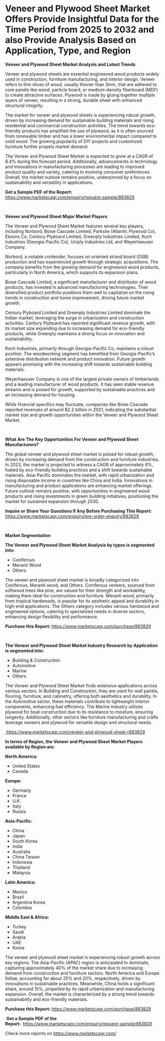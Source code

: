 <p><h1>Veneer and Plywood Sheet Market Offers Provide Insightful Data for the Time Period from 2025 to 2032 and also Provide Analysis Based on Application, Type, and Region</h1></p><p><strong>Veneer and Plywood Sheet Market Analysis and Latest Trends</strong></p>
<p><p>Veneer and plywood sheets are essential engineered wood products widely used in construction, furniture manufacturing, and interior design. Veneer refers to thin slices of wood, usually thinner than 3mm, that are adhered to core panels like wood, particle board, or medium-density fiberboard (MDF) to create attractive surfaces. Plywood is made by gluing together multiple layers of veneer, resulting in a strong, durable sheet with enhanced structural integrity.</p><p>The market for veneer and plywood sheets is experiencing robust growth, driven by increasing demand for sustainable building materials and rising residential and commercial construction activities. The trend towards eco-friendly products has amplified the use of plywood, as it is often sourced from renewable timber and has a lower environmental impact compared to solid wood. The growing popularity of DIY projects and customized furniture further propels market demand.</p><p>The Veneer and Plywood Sheet Market is expected to grow at a CAGR of 8.4% during the forecast period. Additionally, advancements in technology and innovations in manufacturing processes are leading to improved product quality and variety, catering to evolving consumer preferences. Overall, the market outlook remains positive, underpinned by a focus on sustainability and versatility in applications.</p></p>
<p><strong>Get a Sample PDF of the Report:&nbsp;</strong> <a href="https://www.marketscagr.com/enquiry/request-sample/883829?utm_campaign=2239&utm_medium=2&utm_source=Github&utm_content=ia&utm_term=01022025&utm_id=veneer-and-plywood-sheet">https://www.marketscagr.com/enquiry/request-sample/883829</a></p>
<p>&nbsp;</p>
<p><strong>Veneer and Plywood Sheet Major Market Players</strong></p>
<p><p>The Veneer and Plywood Sheet Market features several key players, including Norbord, Boise Cascade Limited, Parksite (Atlantic Plywood Co), Eksons Co, Century Plyboard Limited, Greenply Industries Limited, Koch Industries (Georgia-Pacific Co), Uniply Industries Ltd, and Weyerhaeuser Company. </p><p>Norbord, a notable contender, focuses on oriented strand board (OSB) production and has experienced growth through strategic acquisitions. The company benefits from the growing demand for engineered wood products, particularly in North America, which supports its expansion plans.</p><p>Boise Cascade Limited, a significant manufacturer and distributor of wood products, has invested in advanced manufacturing technologies. Their diversified product portfolio positions them well to capitalize on the rising trends in construction and home improvement, driving future market growth.</p><p>Century Plyboard Limited and Greenply Industries Limited dominate the Indian market, leveraging the surge in urbanization and construction activities. Century Plyboard has reported significant revenue growth, with its market size expanding due to increasing demand for eco-friendly products, while Greenply maintains a strong focus on innovation and sustainability.</p><p>Koch Industries, primarily through Georgia-Pacific Co, maintains a robust position. The woodworking segment has benefited from Georgia-Pacific’s extensive distribution network and product innovation. Future growth appears promising with the increasing shift towards sustainable building materials.</p><p>Weyerhaeuser Company is one of the largest private owners of timberlands and a leading manufacturer of wood products. It has seen stable revenue streams and is poised for growth, supported by sustainable practices and an increasing demand for housing.</p><p>While financial specifics may fluctuate, companies like Boise Cascade reported revenues of around $2.2 billion in 2021, indicating the substantial market size and growth opportunities within the Veneer and Plywood Sheet Market.</p></p>
<p>&nbsp;</p>
<p><strong>What Are The Key Opportunities For Veneer and Plywood Sheet Manufacturers?</strong></p>
<p><p>The global veneer and plywood sheet market is poised for robust growth, driven by increasing demand from the construction and furniture industries. In 2023, the market is projected to witness a CAGR of approximately 6%, fueled by eco-friendly building practices and a shift towards sustainable materials. Asia-Pacific dominates the market, with rapid urbanization and rising disposable income in countries like China and India. Innovations in manufacturing and product applications are enhancing market offerings. Future outlook remains positive, with opportunities in engineered wood products and rising investments in green building initiatives, positioning the market for sustained expansion through 2030.</p></p>
<p><strong>Inquire or Share Your Questions If Any Before Purchasing This Report:</strong> <a href="https://www.marketscagr.com/enquiry/pre-order-enquiry/883829?utm_campaign=2239&utm_medium=2&utm_source=Github&utm_content=ia&utm_term=01022025&utm_id=veneer-and-plywood-sheet">https://www.marketscagr.com/enquiry/pre-order-enquiry/883829</a></p>
<p>&nbsp;</p>
<p><strong>Market Segmentation</strong></p>
<p><strong>The Veneer and Plywood Sheet Market Analysis by types is segmented into:</strong></p>
<p><ul><li>Coniferous</li><li>Meranti Wood</li><li>Others</li></ul></p>
<p><p>The veneer and plywood sheet market is broadly categorized into Coniferous, Meranti wood, and Others. Coniferous veneers, sourced from softwood trees like pine, are valued for their strength and workability, making them ideal for construction and furniture. Meranti wood, primarily from tropical hardwoods, is popular for its aesthetic appeal and durability in high-end applications. The Others category includes various hardwood and engineered options, catering to specialized needs in diverse sectors, enhancing design flexibility and performance.</p></p>
<p><strong>Purchase this Report:&nbsp;</strong><a href="https://www.marketscagr.com/purchase/883829?utm_campaign=2239&utm_medium=2&utm_source=Github&utm_content=ia&utm_term=01022025&utm_id=veneer-and-plywood-sheet">https://www.marketscagr.com/purchase/883829</a></p>
<p>&nbsp;</p>
<p><strong>The Veneer and Plywood Sheet Market Industry Research by Application is segmented into:</strong></p>
<p><ul><li>Building & Construction</li><li>Automotive</li><li>Marine</li><li>Others</li></ul></p>
<p><p>The Veneer and Plywood Sheet Market finds extensive applications across various sectors. In Building and Construction, they are used for wall panels, flooring, furniture, and cabinetry, offering both aesthetics and durability. In the Automotive sector, these materials contribute to lightweight interior components, enhancing fuel efficiency. The Marine industry utilizes plywood for boat construction due to its resistance to moisture, ensuring longevity. Additionally, other sectors like furniture manufacturing and crafts leverage veneers and plywood for versatile design and structural needs.</p></p>
<p><a href="https://www.marketscagr.com/veneer-and-plywood-sheet-r883829?utm_campaign=2239&utm_medium=2&utm_source=Github&utm_content=ia&utm_term=01022025&utm_id=veneer-and-plywood-sheet">&nbsp;https://www.marketscagr.com/veneer-and-plywood-sheet-r883829</a></p>
<p><strong>In terms of Region, the Veneer and Plywood Sheet Market Players available by Region are:</strong></p>
<p>
    <p> <strong> North America: </strong>
        <ul>
            <li>United States</li>
            <li>Canada</li>
        </ul>
        </p> 
    <p> <strong> Europe: </strong>
        <ul>
            <li>Germany</li>
            <li>France</li>
            <li>U.K.</li>
            <li>Italy</li>
            <li>Russia</li>
        </ul>
        </p> 
    <p> <strong> Asia-Pacific: </strong>
        <ul>
            <li>China</li>
            <li>Japan</li>
            <li>South Korea</li>
            <li>India</li>
            <li>Australia</li>
            <li>China Taiwan</li>
            <li>Indonesia</li>
            <li>Thailand</li>
            <li>Malaysia</li>
        </ul>
        </p> 
    <p> <strong> Latin America: </strong>
        <ul>
            <li>Mexico</li>
            <li>Brazil</li>
            <li>Argentina Korea</li>
            <li>Colombia</li>
        </ul>
        </p> 
    <p> <strong> Middle East & Africa: </strong>
        <ul>
            <li>Turkey</li>
            <li>Saudi</li>
            <li>Arabia</li>
            <li>UAE</li>
            <li>Korea</li>
        </ul>
    </p>
    </p>
<p><p>The veneer and plywood sheet market is experiencing robust growth across key regions. The Asia-Pacific (APAC) region is anticipated to dominate, capturing approximately 40% of the market share due to increasing demand from construction and furniture sectors. North America and Europe follow, accounting for about 25% and 20%, respectively, driven by innovations in sustainable practices. Meanwhile, China holds a significant share, around 15%, propelled by its rapid urbanization and manufacturing expansion. Overall, the market is characterized by a strong trend towards sustainability and eco-friendly materials.</p></p>
<p><strong>Purchase this Report: </strong><a href="https://www.marketscagr.com/purchase/883829?utm_campaign=2239&utm_medium=2&utm_source=Github&utm_content=ia&utm_term=01022025&utm_id=veneer-and-plywood-sheet">https://www.marketscagr.com/purchase/883829</a></p>
<p>&nbsp;<strong>Get a Sample PDF of the Report:&nbsp;&nbsp;</strong><a href="https://www.marketscagr.com/enquiry/request-sample/883829?utm_campaign=2239&utm_medium=2&utm_source=Github&utm_content=ia&utm_term=01022025&utm_id=veneer-and-plywood-sheet">https://www.marketscagr.com/enquiry/request-sample/883829</a></p>
<p><strong></strong></p>
<p>Check more reports on <a href="https://www.marketscagr.com/?utm_campaign=2239&utm_medium=2&utm_source=Github&utm_content=ia&utm_term=01022025&utm_id=veneer-and-plywood-sheet">https://www.marketscagr.com/</a></p>